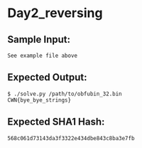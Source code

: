 # Day2_reversing

## Sample Input:

```
See example file above
```
## Expected Output:

```
$ ./solve.py /path/to/obfubin_32.bin
CWN{bye_bye_strings}
```
## Expected SHA1 Hash:

```
568c061d73143da3f3322e434dbe843c8ba3e7fb
```
